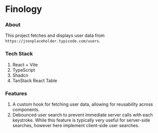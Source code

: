 # Finology

### About

This project fetches and displays user data from `https://jsonplaceholder.typicode.com/users`.

### Tech Stack

1. React + Vite
2. TypeScript
3. Shadcn
4. TanStack React Table

### Features

1. A custom hook for fetching user data, allowing for reusability across components.
2. Debounced user search to prevent immediate server calls with each keystroke. While this feature is typically very useful for server-side searches, however here implement client-side user searches.
